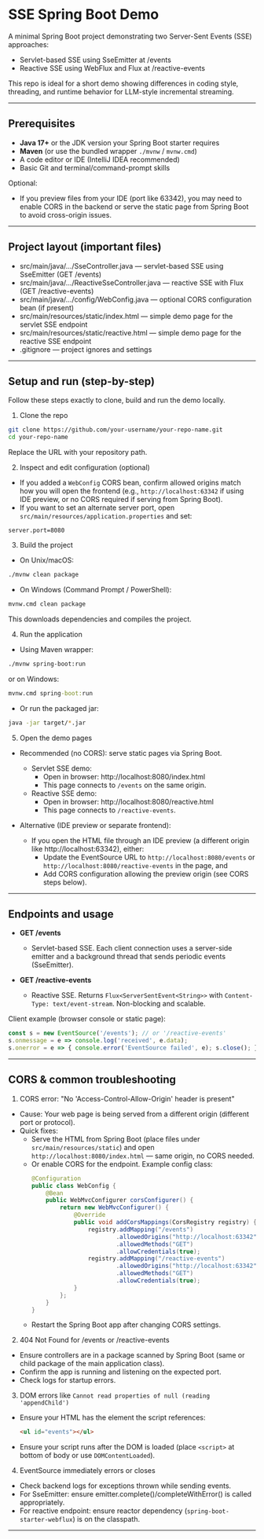 # SSE Spring Boot Demo

A minimal Spring Boot project demonstrating two Server-Sent Events (SSE) approaches:
- Servlet-based SSE using SseEmitter at /events  
- Reactive SSE using WebFlux and Flux<ServerSentEvent> at /reactive-events

This repo is ideal for a short demo showing differences in coding style, threading, and runtime behavior for LLM-style incremental streaming.

---

## Prerequisites

- **Java 17+** or the JDK version your Spring Boot starter requires  
- **Maven** (or use the bundled wrapper `./mvnw` / `mvnw.cmd`)  
- A code editor or IDE (IntelliJ IDEA recommended)  
- Basic Git and terminal/command-prompt skills

Optional:
- If you preview files from your IDE (port like 63342), you may need to enable CORS in the backend or serve the static page from Spring Boot to avoid cross-origin issues.

---

## Project layout (important files)

- src/main/java/.../SseController.java — servlet-based SSE using SseEmitter (GET /events)  
- src/main/java/.../ReactiveSseController.java — reactive SSE with Flux<ServerSentEvent> (GET /reactive-events)  
- src/main/java/.../config/WebConfig.java — optional CORS configuration bean (if present)  
- src/main/resources/static/index.html — simple demo page for the servlet SSE endpoint  
- src/main/resources/static/reactive.html — simple demo page for the reactive SSE endpoint  
- .gitignore — project ignores and settings

---

## Setup and run (step-by-step)

Follow these steps exactly to clone, build and run the demo locally.

1. Clone the repo
```bash
git clone https://github.com/your-username/your-repo-name.git
cd your-repo-name
```
Replace the URL with your repository path.

2. Inspect and edit configuration (optional)
- If you added a `WebConfig` CORS bean, confirm allowed origins match how you will open the frontend (e.g., `http://localhost:63342` if using IDE preview, or no CORS required if serving from Spring Boot).
- If you want to set an alternate server port, open `src/main/resources/application.properties` and set:
```properties
server.port=8080
```

3. Build the project
- On Unix/macOS:
```bash
./mvnw clean package
```
- On Windows (Command Prompt / PowerShell):
```cmd
mvnw.cmd clean package
```
This downloads dependencies and compiles the project.

4. Run the application
- Using Maven wrapper:
```bash
./mvnw spring-boot:run
```
or on Windows:
```cmd
mvnw.cmd spring-boot:run
```
- Or run the packaged jar:
```bash
java -jar target/*.jar
```

5. Open the demo pages
- Recommended (no CORS): serve static pages via Spring Boot.
  - Servlet SSE demo:
    - Open in browser: http://localhost:8080/index.html
    - This page connects to `/events` on the same origin.
  - Reactive SSE demo:
    - Open in browser: http://localhost:8080/reactive.html
    - This page connects to `/reactive-events`.

- Alternative (IDE preview or separate frontend):
  - If you open the HTML file through an IDE preview (a different origin like http://localhost:63342), either:
    - Update the EventSource URL to `http://localhost:8080/events` or `http://localhost:8080/reactive-events` in the page, and
    - Add CORS configuration allowing the preview origin (see CORS steps below).

---

## Endpoints and usage

- **GET /events**  
  - Servlet-based SSE. Each client connection uses a server-side emitter and a background thread that sends periodic events (SseEmitter).

- **GET /reactive-events**  
  - Reactive SSE. Returns `Flux<ServerSentEvent<String>>` with `Content-Type: text/event-stream`. Non-blocking and scalable.

Client example (browser console or static page):
```js
const s = new EventSource('/events'); // or '/reactive-events'
s.onmessage = e => console.log('received', e.data);
s.onerror = e => { console.error('EventSource failed', e); s.close(); };
```

---

## CORS & common troubleshooting

1. CORS error: "No 'Access-Control-Allow-Origin' header is present"
- Cause: Your web page is being served from a different origin (different port or protocol).
- Quick fixes:
  - Serve the HTML from Spring Boot (place files under `src/main/resources/static`) and open `http://localhost:8080/index.html` — same origin, no CORS needed.
  - Or enable CORS for the endpoint. Example config class:
    ```java
    @Configuration
    public class WebConfig {
        @Bean
        public WebMvcConfigurer corsConfigurer() {
            return new WebMvcConfigurer() {
                @Override
                public void addCorsMappings(CorsRegistry registry) {
                    registry.addMapping("/events")
                            .allowedOrigins("http://localhost:63342") // add your preview origin
                            .allowedMethods("GET")
                            .allowCredentials(true);
                    registry.addMapping("/reactive-events")
                            .allowedOrigins("http://localhost:63342")
                            .allowedMethods("GET")
                            .allowCredentials(true);
                }
            };
        }
    }
    ```
  - Restart the Spring Boot app after changing CORS settings.

2. 404 Not Found for /events or /reactive-events
- Ensure controllers are in a package scanned by Spring Boot (same or child package of the main application class).
- Confirm the app is running and listening on the expected port.
- Check logs for startup errors.

3. DOM errors like `Cannot read properties of null (reading 'appendChild')`
- Ensure your HTML has the element the script references:
  ```html
  <ul id="events"></ul>
  ```
- Ensure your script runs after the DOM is loaded (place `<script>` at bottom of body or use `DOMContentLoaded`).

4. EventSource immediately errors or closes
- Check backend logs for exceptions thrown while sending events.
- For SseEmitter: ensure emitter.complete()/completeWithError() is called appropriately.
- For reactive endpoint: ensure reactor dependency (`spring-boot-starter-webflux`) is on the classpath.

---

